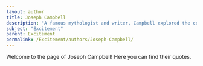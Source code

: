 ```yaml
---
layout: author
title: Joseph Campbell
description: "A famous mythologist and writer, Campbell explored the concept of excitement within the context of myth and storytelling, emphasizing how narratives invoke passion and inspiration in individuals."
subject: "Excitement"
parent: Excitement
permalink: /Excitement/authors/Joseph-Campbell/
---
```


Welcome to the page of Joseph Campbell! Here you can find their quotes.
